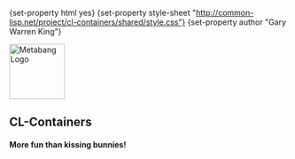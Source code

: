 {set-property html yes}
{set-property style-sheet "http://common-lisp.net/project/cl-containers/shared/style.css"}
{set-property author "Gary Warren King"}

  [darcs]: http://www.darcs.net/
  [asdf-install]: http://common-lisp.net/project/asdf-install
  [tarball]: http://common-lisp.net/project/cl-markdown/cl-markdown_latest.tar.gz
  [cl-markdown-changelog]: changelog.html
  [cl-markdown-reference-guide]: reference-guide.html
  [gwking]: http://www.metabang.com/
  [cl-markdown-cliki]: http://www.cliki.net/cl-markdown
  [user-guide]: user-guide.html
  [metabang-software]: http://www.metabang.com/open-source-software.html
  [cl-markdown-mailing-list]: http://common-lisp.net/cgi-bin/mailman/listinfo/cl-markdown-devel
  [cl-markdown-email]: mailto:cl-markdown-devel@common-lisp.net
  [unCLog]: http://unclog.metabang.com/
  [logger]: http://logging.apache.org/log4j/docs/api/org/apache/log4j/Logger.html
  [appender]: http://logging.apache.org/log4j/docs/api/org/apache/log4j/Appender.html
  [mit-license]: http://www.opensource.org/licenses/mit-license.php
  [Overview]: overview.html
  [FAQ]: faq.html
  [del.icio.us]: http://del.icio.us/
  [mailto-cl-markdown]: mailto:cl-markdown-devel@common-lisp.net
  [Arnesi]: http://common-lisp.net/project/bese/arnesi.html
  [metatilities]: http://common-lisp.net/project/metatilities/
  [moptilities]: http://common-lisp.net/project/moptilities/

 [df]: http://daringfireball.com/
 [markdown]: http://daringfireball.com/markdown/
  
<div class="header">
	<span class="logo"><a href="http://www.metabang.com/" title="metabang.com"><img src="http://common-lisp.net/project/cl-containers/shared/metabang-2.png" title="metabang.com" width="100" alt="Metabang Logo" /></a></span>

## CL-Containers

#### More fun than kissing bunnies!

</div>
